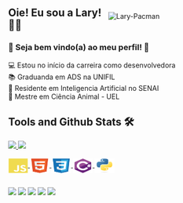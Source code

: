<img style="margin-top: 40px;" alt="Lary-Pacman" align="right" width="300px" src="https://www.abmail.com.br/images/sazonais/gif_sazonal.gif">

## Oie! Eu sou a Lary! 👩‍💻

### 🎵 Seja bem vindo(a) ao meu perfil! 🎵

💻 Estou no início da carreira como desenvolvedora <br>
📚 Graduanda em ADS na UNIFIL <br>
🤖 Residente em Inteligencia Artificial no SENAI <br>
🐴 Mestre em Ciência Animal - UEL <br>

## Tools and Github Stats 🛠

 <div>
  <a href="https://github.com/laryssastephanie">
  <img height="150em" src="https://github-readme-stats.vercel.app/api?username=laryssastephanie&show_icons=true&theme=dracula&include_all_commits=true&count_private=true"/>
  <img height="150em" src="https://github-readme-stats.vercel.app/api/top-langs/?username=laryssastephanie&layout=compact&langs_count=8&theme=dracula"/>
<div>
<div style="display: inline_block"><br>
  <img align="center" alt="Lary-Js" height="30" width="40" src="https://raw.githubusercontent.com/devicons/devicon/master/icons/javascript/javascript-plain.svg">
  <img align="center" alt="Lary-HTML" height="30" width="40" src="https://raw.githubusercontent.com/devicons/devicon/master/icons/html5/html5-original.svg">
  <img align="center" alt="Lary-CSS" height="30" width="40" src="https://raw.githubusercontent.com/devicons/devicon/master/icons/css3/css3-original.svg">
  <img align="center" alt="Lary-Csharp" height="30" width="40" src="https://raw.githubusercontent.com/devicons/devicon/master/icons/csharp/csharp-original.svg">
  <img align="center" alt="Lary-Python" height="30" width="40" src="https://raw.githubusercontent.com/devicons/devicon/master/icons/python/python-original.svg">
</div>
  
 ##
  
  <div>
  <a href = "mailto: laryssastephanie.costa@gmail.com"><img src="https://img.shields.io/badge/-Gmail-%23EA4335?style=for-the-badge&logo=gmail&logoColor=white" target="_blank"></a>
  <a href="https://www.linkedin.com/in/laryssastephanie/" target="_blank"><img src="https://img.shields.io/badge/-LinkedIn-%230077B5?style=for-the-badge&logo=linkedin&logoColor=white" target="_blank"></a>
  <a href="https://instagram.com/laryssastephanie" target="_blank"><img src="https://img.shields.io/badge/-Instagram-%23E4405F?style=for-the-badge&logo=instagram&logoColor=white" target="_blank"></a>
  <a href="https://www.facebook.com/laryssastephanie94" target="_blank"><img src="https://img.shields.io/badge/-Facebook-%23333?style=for-the-badge&logo=facebook&logoColor=blue" target="_blank"></a>
    <a href="http://lattes.cnpq.br/3213436933185270" target="_blank"><img src="https://img.shields.io/badge/-Lattes-%23349?style=for-the-badge&logo=lattes&logoColor=blue" target="_blank"></a>
  
</div>
